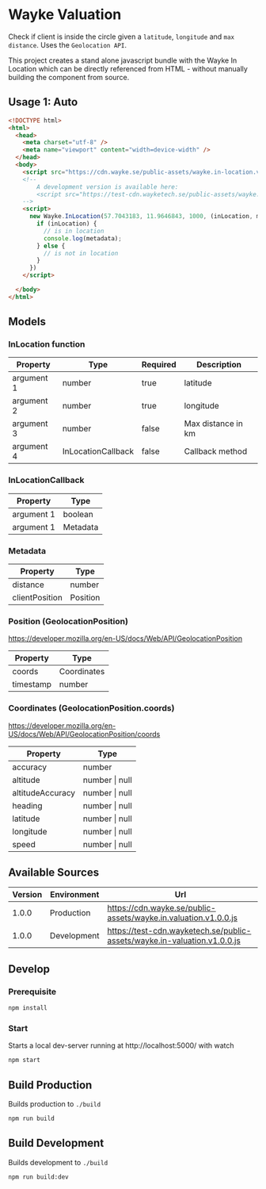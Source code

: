 # Wayke Valuation

Check if client is inside the circle given a `latitude`, `longitude` and `max distance`. Uses the `Geolocation API`.

This project creates a stand alone javascript bundle with the Wayke In Location which can be directly referenced from HTML - without manually building the component from source.


## Usage 1: Auto

```html
<!DOCTYPE html>
<html>
  <head>
    <meta charset="utf-8" />
    <meta name="viewport" content="width=device-width" />
  </head>
  <body>
    <script src="https://cdn.wayke.se/public-assets/wayke.in-location.v1.0.0.js"></script>
    <!--
        A development version is available here:
        <script src="https://test-cdn.wayketech.se/public-assets/wayke.in-location.v1.0.0.js"></script>
    -->
    <script>
      new Wayke.InLocation(57.7043183, 11.9646843, 1000, (inLocation, metadata) => {
        if (inLocation) {
          // is in location
          console.log(metadata);
        } else {
          // is not in location
        }
      })
    </script>

  </body>
</html>
```

## Models
### InLocation function

| Property   | Type               | Required | Description        |
|------------|--------------------|----------|--------------------|
| argument 1 | number             | true     | latitude           |
| argument 2 | number             | true     | longitude          |
| argument 3 | number             | false    | Max distance in km |
| argument 4 | InLocationCallback | false    | Callback method    |

### InLocationCallback
| Property     | Type     |
|--------------|----------|
| argument 1   | boolean  |
| argument 1   | Metadata |

### Metadata
| Property       | Type     |
|----------------|----------|
| distance       | number   |
| clientPosition | Position |

### Position (GeolocationPosition)
https://developer.mozilla.org/en-US/docs/Web/API/GeolocationPosition

| Property  | Type        |
|-----------|-------------|
| coords    | Coordinates |
| timestamp | number      |


### Coordinates (GeolocationPosition.coords)
https://developer.mozilla.org/en-US/docs/Web/API/GeolocationPosition/coords

| Property         | Type        |
|------------------|-------------|
| accuracy         | number      |
| altitude         | number \| null |
| altitudeAccuracy | number \| null |
| heading          | number \| null |
| latitude         | number \| null |
| longitude        | number \| null |
| speed            | number \| null |



## Available Sources
| Version | Environment | Url                                                                   |
|---------|-------------|-----------------------------------------------------------------------|
| 1.0.0   | Production  | https://cdn.wayke.se/public-assets/wayke.in.valuation.v1.0.0.js          |
| 1.0.0   | Development | https://test-cdn.wayketech.se/public-assets/wayke.in-valuation.v1.0.0.js |

## Develop

### Prerequisite
```bash
npm install
```
### Start

Starts a local dev-server running at http://localhost:5000/ with watch

```bash
npm start
```

## Build Production

Builds production to `./build`

```bash
npm run build
```

## Build Development

Builds development to `./build`

```bash
npm run build:dev
```